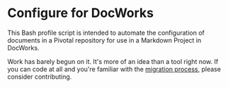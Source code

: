 # Configure for DocWorks

This Bash profile script is intended to automate the configuration of documents in a Pivotal
repository for use in a Markdown Project in DocWorks.

Work has barely begun on it. It's more of an idea than a tool right now.
If you can code at all and you're familiar with the 
[migration process](https://confluence.eng.vmware.com/display/CSOT/End-to-end+Migration+Scenario), 
please consider contributing.
